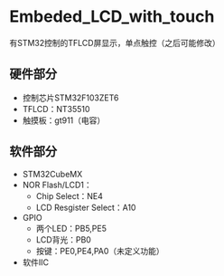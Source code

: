 # Embeded_LCD_with_touch
有STM32控制的TFLCD屏显示，单点触控（之后可能修改）
## 硬件部分
* 控制芯片STM32F103ZET6
* TFLCD：NT35510
* 触摸板：gt911（电容）
## 软件部分
* STM32CubeMX
* NOR Flash/LCD1：
  * Chip Select：NE4
  * LCD Resgister Select：A10 
* GPIO
  * 两个LED：PB5,PE5
  * LCD背光：PB0
  * 按键：PE0,PE4,PA0（未定义功能）
* 软件IIC
